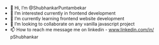 - 👋 Hi, I’m @ShubhankarPuntambekar
- 👀 I’m interested currently in frontend development
- 🌱 I’m currently learning frontend website development
- 💞️ I’m looking to collaborate on any vanilla javascript project
- 📫 How to reach me message me on linkedin - www.linkedin.com/in/
pShubhankar

<!---
ShubhankarPuntambekar/ShubhankarPuntambekar is a ✨ special ✨ repository because its `README.md` (this file) appears on your GitHub profile.
You can click the Preview link to take a look at your changes.
--->
